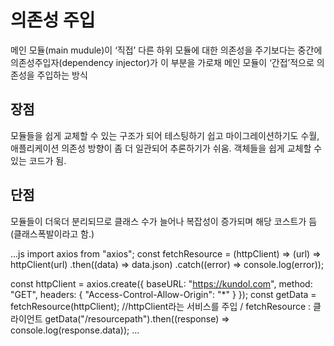 # 의존성 주입
메인 모듈(main mudule)이 ‘직접’ 다른 하위 모듈에 대한 의존성을 주기보다는 중간에 의존성주입자(dependency injector)가 이 부분을 가로채 메인 모듈이 ‘간접’적으로 의존성을 주입하는 방식
## 장점
모듈들을 쉽게 교체할 수 있는 구조가 되어 테스팅하기 쉽고 마이그레이션하기도 수월, 
애플리케이션 의존성 방향이 좀 더 일관되어 추론하기가 쉬움.
객체들을 쉽게 교체할 수 있는 코드가 됨.
## 단점
모듈들이 더욱더 분리되므로 클래스 수가 늘어나 복잡성이 증가되며 해당 코스트가 듬(클래스폭발이라고 함.)

...js
import axios from "axios";
const fetchResource = (httpClient) => (url) =>
    httpClient(url)
     .then((data) => data.json)
     .catch((error) => console.log(error));

const httpClient = axios.create({
    baseURL: "https://kundol.com",
    method: "GET",
    headers: {
        "Access-Control-Allow-Origin": "*"
    }
});
const getData = fetchResource(httpClient);
//httpClient라는 서비스를 주입 / fetchResource : 클라이언트
getData("/resourcepath").then((response) => console.log(response.data));
...

